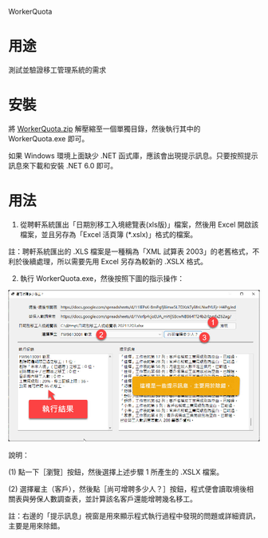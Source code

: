 WorkerQuota

# 用途

測試並驗證移工管理系統的需求

# 安裝

將 [WorkerQuota.zip](WorkerQuota.zip) 解壓縮至一個單獨目錄，然後執行其中的 WorkerQuota.exe 即可。

如果 Windows 環境上面缺少 .NET 函式庫，應該會出現提示訊息。只要按照提示訊息來下載和安裝 .NET 6.0 即可。

# 用法

1. 從聘軒系統匯出「日期別移工入境總覽表(xls版)」檔案，然後用 Excel 開啟該檔案，並且另存為「Excel 活頁簿 (*.xslx)」格式的檔案。

註：聘軒系統匯出的 .XLS 檔案是一種稱為「XML 試算表 2003」的老舊格式，不利於後續處理，所以需要先用 Excel 另存為較新的 .XSLX 格式。

2. 執行 WorkerQuota.exe，然後按照下圖的指示操作：

![](WorkerQuota.jpg)

說明：

(1) 點一下［瀏覽］按鈕，然後選擇上述步驟 1 所產生的 .XSLX 檔案。

(2) 選擇雇主（客戶），然後點［尚可增聘多少人？］按鈕，程式便會讀取境後相關表與勞保人數調查表，並計算該名客戶還能增聘幾名移工。

註：右邊的「提示訊息」視窗是用來顯示程式執行過程中發現的問題或詳細資訊，主要是用來除錯。
